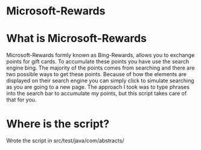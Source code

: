 # Microsoft-Rewards


# What is Microsoft-Rewards
Microsoft-Rewards formly known as Bing-Rewards, allows you to exchange points for gift cards. To accumulate these points you have use the search engine bing. The majority of the points comes from searching and there are two possible ways to get these points. Because of how the elements are displayed on their search engine you can simply click to simulate searching as you are going to a new page. The approach I took was to type phrases into the search bar to accumulate my points, but this script takes care of that for you.

# Where is the script?
Wrote the script in src/test/java/com/abstracts/
